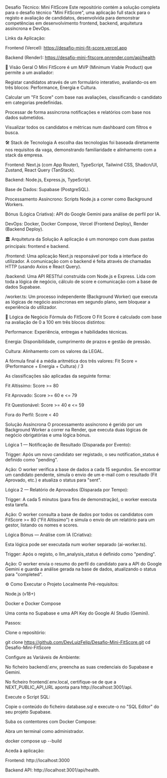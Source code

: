 Desafio Técnico: Mini FitScore
Este repositório contém a solução completa para o desafio técnico "Mini FitScore", uma aplicação full stack para o registo e avaliação de candidatos, desenvolvida para demonstrar competências em desenvolvimento frontend, backend, arquitetura assíncrona e DevOps.

Links da Aplicação:

Frontend (Vercel): https://desafio-mini-fit-score.vercel.app

Backend (Render): https://desafio-mini-fitscore.onrender.com/api/health

🚀 Visão Geral
O Mini FitScore é um MVP (Minimum Viable Product) que permite a um avaliador:

Registar candidatos através de um formulário interativo, avaliando-os em três blocos: Performance, Energia e Cultura.

Calcular um "Fit Score" com base nas avaliações, classificando o candidato em categorias predefinidas.

Processar de forma assíncrona notificações e relatórios com base nos dados submetidos.

Visualizar todos os candidatos e métricas num dashboard com filtros e busca.

🛠️ Stack de Tecnologia
A escolha das tecnologias foi baseada diretamente nos requisitos da vaga, demonstrando familiaridade e alinhamento com a stack da empresa.

Frontend: Next.js (com App Router), TypeScript, Tailwind CSS, Shadcn/UI, Zustand, React Query (TanStack).

Backend: Node.js, Express.js, TypeScript.

Base de Dados: Supabase (PostgreSQL).

Processamento Assíncrono: Scripts Node.js a correr como Background Workers.

Bónus (Lógica Criativa): API do Google Gemini para análise de perfil por IA.

DevOps: Docker, Docker Compose, Vercel (Frontend Deploy), Render (Backend Deploy).

🏛️ Arquitetura da Solução
A aplicação é um monorepo com duas pastas principais: frontend e backend.

/frontend: Uma aplicação Next.js responsável por toda a interface do utilizador. A comunicação com o backend é feita através de chamadas HTTP (usando Axios e React Query).

/backend: Uma API RESTful construída com Node.js e Express. Lida com toda a lógica de negócio, cálculo de score e comunicação com a base de dados Supabase.

/worker.ts: Um processo independente (Background Worker) que executa as lógicas de negócio assíncronas em segundo plano, sem bloquear a experiência do utilizador.

🧠 Lógica de Negócio
Fórmula do FitScore
O Fit Score é calculado com base na avaliação de 0 a 100 em três blocos distintos:

Performance: Experiência, entregas e habilidades técnicas.

Energia: Disponibilidade, cumprimento de prazos e gestão de pressão.

Cultura: Alinhamento com os valores da LEGAL.

A fórmula final é a média aritmética dos três valores:
Fit Score = (Performance + Energia + Cultura) / 3

As classificações são aplicadas da seguinte forma:

Fit Altíssimo: Score >= 80

Fit Aprovado: Score >= 60 e <= 79

Fit Questionável: Score >= 40 e <= 59

Fora do Perfil: Score < 40

Solução Assíncrona
O processamento assíncrono é gerido por um Background Worker a correr na Render, que executa duas lógicas de negócio obrigatórias e uma lógica bónus.

Lógica 1 — Notificação de Resultado (Disparada por Evento):

Trigger: Após um novo candidato ser registado, o seu notification_status é definido como "pending".

Ação: O worker verifica a base de dados a cada 15 segundos. Se encontrar um candidato pendente, simula o envio de um e-mail com o resultado (Fit Aprovado, etc.) e atualiza o status para "sent".

Lógica 2 — Relatório de Aprovados (Disparada por Tempo):

Trigger: A cada 5 minutos (para fins de demonstração), o worker executa esta tarefa.

Ação: O worker consulta a base de dados por todos os candidatos com FitScore >= 80 ("Fit Altíssimo") e simula o envio de um relatório para um gestor, listando os nomes e scores.

Lógica Bónus — Análise com IA (Criativa):

Esta lógica pode ser executada num worker separado (ai-worker.ts).

Trigger: Após o registo, o llm_analysis_status é definido como "pending".

Ação: O worker envia o resumo do perfil do candidato para a API do Google Gemini e guarda a análise gerada na base de dados, atualizando o status para "completed".

⚙️ Como Executar o Projeto Localmente
Pré-requisitos:

Node.js (v18+)

Docker e Docker Compose

Uma conta no Supabase e uma API Key do Google AI Studio (Gemini).

Passos:

Clone o repositório:

git clone https://github.com/DevLuizFelip/Desafio-Mini-FitScore.git
cd Desafio-Mini-FitScore

Configure as Variáveis de Ambiente:

No ficheiro backend/.env, preencha as suas credenciais do Supabase e Gemini.

No ficheiro frontend/.env.local, certifique-se de que a NEXT_PUBLIC_API_URL aponta para http://localhost:3001/api.

Execute o Script SQL:

Copie o conteúdo do ficheiro database.sql e execute-o no "SQL Editor" do seu projeto Supabase.

Suba os contentores com Docker Compose:

Abra um terminal como administrador.

docker compose up --build

Aceda à aplicação:

Frontend: http://localhost:3000

Backend API: http://localhost:3001/api/health.